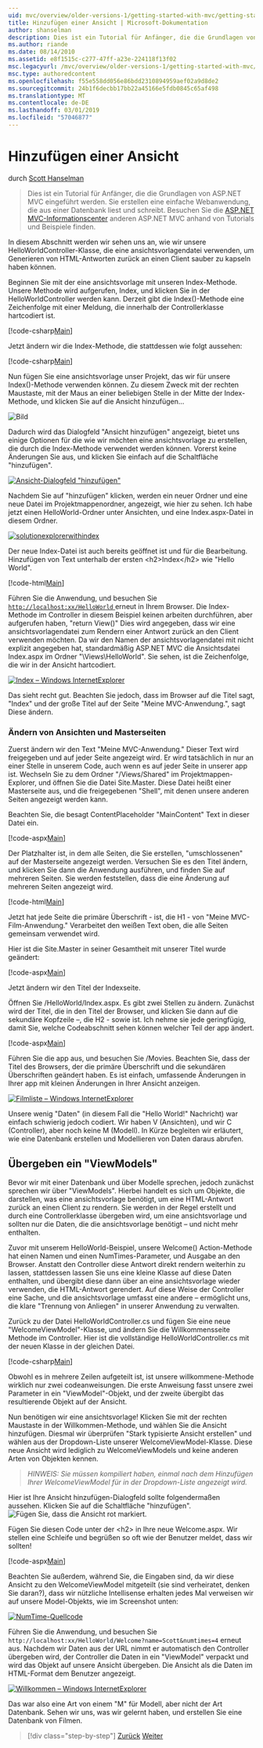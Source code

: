 ```yaml
---
uid: mvc/overview/older-versions-1/getting-started-with-mvc/getting-started-with-mvc-part3
title: Hinzufügen einer Ansicht | Microsoft-Dokumentation
author: shanselman
description: Dies ist ein Tutorial für Anfänger, die die Grundlagen von ASP.NET MVC eingeführt werden. Erstellen Sie eine einfache Webanwendung, die aus einer Datenbank liest und schreibt.
ms.author: riande
ms.date: 08/14/2010
ms.assetid: e8f1515c-c277-47ff-a23e-224118f13f02
msc.legacyurl: /mvc/overview/older-versions-1/getting-started-with-mvc/getting-started-with-mvc-part3
msc.type: authoredcontent
ms.openlocfilehash: f55e558dd056e86bdd2310894959aef02a9d8de2
ms.sourcegitcommit: 24b1f6decbb17bb22a45166e5fdb0845c65af498
ms.translationtype: MT
ms.contentlocale: de-DE
ms.lasthandoff: 03/01/2019
ms.locfileid: "57046877"
---
```

<a name="adding-a-view"></a>Hinzufügen einer Ansicht
====================
durch [Scott Hanselman](https://github.com/shanselman)

> Dies ist ein Tutorial für Anfänger, die die Grundlagen von ASP.NET MVC eingeführt werden. Sie erstellen eine einfache Webanwendung, die aus einer Datenbank liest und schreibt. Besuchen Sie die [ASP.NET MVC-Informationscenter](../../../index.md) anderen ASP.NET MVC anhand von Tutorials und Beispiele finden.


In diesem Abschnitt werden wir sehen uns an, wie wir unsere HelloWorldController-Klasse, die eine ansichtsvorlagendatei verwenden, um Generieren von HTML-Antworten zurück an einen Client sauber zu kapseln haben können.

Beginnen Sie mit der eine ansichtsvorlage mit unseren Index-Methode. Unsere Methode wird aufgerufen, Index, und klicken Sie in der HelloWorldController werden kann. Derzeit gibt die Index()-Methode eine Zeichenfolge mit einer Meldung, die innerhalb der Controllerklasse hartcodiert ist.

[!code-csharp[Main](getting-started-with-mvc-part3/samples/sample1.cs)]

Jetzt ändern wir die Index-Methode, die stattdessen wie folgt aussehen:

[!code-csharp[Main](getting-started-with-mvc-part3/samples/sample2.cs)]

Nun fügen Sie eine ansichtsvorlage unser Projekt, das wir für unsere Index()-Methode verwenden können. Zu diesem Zweck mit der rechten Maustaste, mit der Maus an einer beliebigen Stelle in der Mitte der Index-Methode, und klicken Sie auf die Ansicht hinzufügen...

![Bild](getting-started-with-mvc-part3/_static/image1.png)

Dadurch wird das Dialogfeld "Ansicht hinzufügen" angezeigt, bietet uns einige Optionen für die wie wir möchten eine ansichtsvorlage zu erstellen, die durch die Index-Methode verwendet werden können. Vorerst keine Änderungen Sie aus, und klicken Sie einfach auf die Schaltfläche "hinzufügen".

[![Ansicht-Dialogfeld "hinzufügen"](getting-started-with-mvc-part3/_static/image3.png)](getting-started-with-mvc-part3/_static/image2.png)

Nachdem Sie auf "hinzufügen" klicken, werden ein neuer Ordner und eine neue Datei im Projektmappenordner, angezeigt, wie hier zu sehen. Ich habe jetzt einen HelloWorld-Ordner unter Ansichten, und eine Index.aspx-Datei in diesem Ordner.

[![solutionexplorerwithindex](getting-started-with-mvc-part3/_static/image5.png)](getting-started-with-mvc-part3/_static/image4.png)

Der neue Index-Datei ist auch bereits geöffnet ist und für die Bearbeitung. Hinzufügen von Text unterhalb der ersten &lt;h2&gt;Index&lt;/h2&gt; wie "Hello World".

[!code-html[Main](getting-started-with-mvc-part3/samples/sample3.html)]

Führen Sie die Anwendung, und besuchen Sie [ `http://localhost:xx/HelloWorld` ](http://localhostxx) erneut in Ihrem Browser. Die Index-Methode im Controller in diesem Beispiel keinen arbeiten durchführen, aber aufgerufen haben, "return View()" Dies wird angegeben, dass wir eine ansichtsvorlagendatei zum Rendern einer Antwort zurück an den Client verwenden möchten. Da wir den Namen der ansichtsvorlagendatei mit nicht explizit angegeben hat, standardmäßig ASP.NET MVC die Ansichtsdatei Index.aspx im Ordner "\Views\HelloWorld". Sie sehen, ist die Zeichenfolge, die wir in der Ansicht hartcodiert.

[![Index – Windows InternetExplorer](getting-started-with-mvc-part3/_static/image7.png)](getting-started-with-mvc-part3/_static/image6.png)

Das sieht recht gut. Beachten Sie jedoch, dass im Browser auf die Titel sagt, "Index" und der große Titel auf der Seite "Meine MVC-Anwendung.", sagt Diese ändern.

### <a name="changing-views-and-master-pages"></a>Ändern von Ansichten und Masterseiten

Zuerst ändern wir den Text "Meine MVC-Anwendung." Dieser Text wird freigegeben und auf jeder Seite angezeigt wird. Er wird tatsächlich in nur an einer Stelle in unserem Code, auch wenn es auf jeder Seite in unserer app ist. Wechseln Sie zu dem Ordner "/Views/Shared" im Projektmappen-Explorer, und öffnen Sie die Datei Site.Master. Diese Datei heißt einer Masterseite aus, und die freigegebenen "Shell", mit denen unsere anderen Seiten angezeigt werden kann.

Beachten Sie, die besagt ContentPlaceholder "MainContent" Text in dieser Datei ein.

[!code-aspx[Main](getting-started-with-mvc-part3/samples/sample4.aspx)]

Der Platzhalter ist, in dem alle Seiten, die Sie erstellen, "umschlossenen" auf der Masterseite angezeigt werden. Versuchen Sie es den Titel ändern, und klicken Sie dann die Anwendung ausführen, und finden Sie auf mehreren Seiten. Sie werden feststellen, dass die eine Änderung auf mehreren Seiten angezeigt wird.

[!code-html[Main](getting-started-with-mvc-part3/samples/sample5.html)]

Jetzt hat jede Seite die primäre Überschrift - ist, die H1 - von "Meine MVC-Film-Anwendung." Verarbeitet den weißen Text oben, die alle Seiten gemeinsam verwendet wird.

Hier ist die Site.Master in seiner Gesamtheit mit unserer Titel wurde geändert:

[!code-aspx[Main](getting-started-with-mvc-part3/samples/sample6.aspx)]

Jetzt ändern wir den Titel der Indexseite.

Öffnen Sie /HelloWorld/Index.aspx. Es gibt zwei Stellen zu ändern. Zunächst wird der Titel, die in den Titel der Browser, und klicken Sie dann auf die sekundäre Kopfzeile –, die H2 - sowie ist. Ich nehme sie jede geringfügig, damit Sie, welche Codeabschnitt sehen können welcher Teil der app ändert.

[!code-aspx[Main](getting-started-with-mvc-part3/samples/sample7.aspx)]

Führen Sie die app aus, und besuchen Sie /Movies. Beachten Sie, dass der Titel des Browsers, der die primäre Überschrift und die sekundären Überschriften geändert haben. Es ist einfach, umfassende Änderungen in Ihrer app mit kleinen Änderungen in Ihrer Ansicht anzeigen.

[![Filmliste – Windows InternetExplorer](getting-started-with-mvc-part3/_static/image9.png)](getting-started-with-mvc-part3/_static/image8.png)

Unsere wenig "Daten" (in diesem Fall die "Hello World!" Nachricht) war einfach schwierig jedoch codiert. Wir haben V (Ansichten), und wir C (Controller), aber noch keine M (Modell). In Kürze begleiten wir erläutert, wie eine Datenbank erstellen und Modellieren von Daten daraus abrufen.

## <a name="passing-a-viewmodel"></a>Übergeben ein "ViewModels"

Bevor wir mit einer Datenbank und über Modelle sprechen, jedoch zunächst sprechen wir über "ViewModels". Hierbei handelt es sich um Objekte, die darstellen, was eine ansichtsvorlage benötigt, um eine HTML-Antwort zurück an einen Client zu rendern. Sie werden in der Regel erstellt und durch eine Controllerklasse übergeben wird, um eine ansichtsvorlage und sollten nur die Daten, die die ansichtsvorlage benötigt – und nicht mehr enthalten.

Zuvor mit unserem HelloWorld-Beispiel, unsere Welcome() Action-Methode hat einen Namen und einen NumTimes-Parameter, und Ausgabe an den Browser. Anstatt den Controller diese Antwort direkt rendern weiterhin zu lassen, stattdessen lassen Sie uns eine kleine Klasse auf diese Daten enthalten, und übergibt diese dann über an eine ansichtsvorlage wieder verwenden, die HTML-Antwort gerendert. Auf diese Weise der Controller eine Sache, und die ansichtsvorlage umfasst eine andere – ermöglicht uns, die klare "Trennung von Anliegen" in unserer Anwendung zu verwalten.

Zurück zu der Datei HelloWorldController.cs und fügen Sie eine neue "WelcomeViewModel"-Klasse, und ändern Sie die Willkommensseite Methode im Controller. Hier ist die vollständige HelloWorldController.cs mit der neuen Klasse in der gleichen Datei.

[!code-csharp[Main](getting-started-with-mvc-part3/samples/sample8.cs)]

Obwohl es in mehrere Zeilen aufgeteilt ist, ist unsere willkommene-Methode wirklich nur zwei codeanweisungen. Die erste Anweisung fasst unsere zwei Parameter in ein "ViewModel"-Objekt, und der zweite übergibt das resultierende Objekt auf der Ansicht.

Nun benötigen wir eine ansichtsvorlage! Klicken Sie mit der rechten Maustaste in der Willkommen-Methode, und wählen Sie die Ansicht hinzufügen. Diesmal wir überprüfen "Stark typisierte Ansicht erstellen" und wählen aus der Dropdown-Liste unserer WelcomeViewModel-Klasse. Diese neue Ansicht wird lediglich zu WelcomeViewModels und keine anderen Arten von Objekten kennen.

> *HINWEIS: Sie müssen kompiliert haben, einmal nach dem Hinzufügen Ihrer WelcomeViewModel für in der Dropdown-Liste angezeigt wird.*


Hier ist Ihre Ansicht hinzufügen-Dialogfeld sollte folgendermaßen aussehen. Klicken Sie auf die Schaltfläche "hinzufügen". ![Fügen Sie, dass die Ansicht rot markiert.](getting-started-with-mvc-part3/_static/image10.png)

Fügen Sie diesen Code unter der &lt;h2&gt; in Ihre neue Welcome.aspx. Wir stellen eine Schleife und begrüßen so oft wie der Benutzer meldet, dass wir sollten!

[!code-aspx[Main](getting-started-with-mvc-part3/samples/sample9.aspx)]

Beachten Sie außerdem, während Sie, die Eingaben sind, da wir diese Ansicht zu den WelcomeViewModel mitgeteilt (sie sind verheiratet, denken Sie daran?), dass wir nützliche Intellisense erhalten jedes Mal verweisen wir auf unsere Model-Objekts, wie im Screenshot unten:

[![NumTime-Quellcode](getting-started-with-mvc-part3/_static/image12.png)](getting-started-with-mvc-part3/_static/image11.png)

Führen Sie die Anwendung, und besuchen Sie `http://localhost:xx/HelloWorld/Welcome?name=Scott&numtimes=4` erneut aus. Nachdem wir Daten aus der URL nimmt er automatisch den Controller übergeben wird, der Controller die Daten in ein "ViewModel" verpackt und wird das Objekt auf unsere Ansicht übergeben. Die Ansicht als die Daten im HTML-Format dem Benutzer angezeigt.

[![Willkommen – Windows InternetExplorer](getting-started-with-mvc-part3/_static/image14.png)](getting-started-with-mvc-part3/_static/image13.png)

Das war also eine Art von einem "M" für Modell, aber nicht der Art Datenbank. Sehen wir uns, was wir gelernt haben, und erstellen Sie eine Datenbank von Filmen.

> [!div class="step-by-step"]
> [Zurück](getting-started-with-mvc-part2.md)
> [Weiter](getting-started-with-mvc-part4.md)
